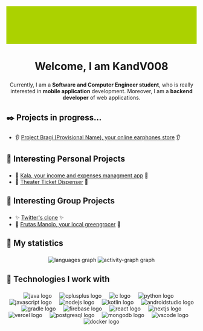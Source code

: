 <div align="center">
  <img height="100" src="/files/Banner.png"  />
</div>

###

<h1 align="center">Welcome, I am KandV008</h1>

###

<p align="center">Currently, I am a <strong>Software and Computer Engineer student</strong>, who is really interested in <strong>mobile application</strong> development. Moreover, I am a <strong>backend developer</strong> of web applications.</p>

###

## :black_nib: Projects in progress...

###

* :ear: [Project Bragi (Provisional Name), your online earphones store](https://github.com/KandV008/project-bragi) :ear:

###

## :crocodile: Interesting Personal Projects

###

* :money_with_wings: [Kala, your income and expenses managment app](https://github.com/KandV008/Kala) :money_with_wings:
* :ticket: [Theater Ticket Dispenser](https://github.com/KandV008/Theater-Ticket-Dispenser) :ticket:

###

## :raised_hands: Interesting Group Projects

###

* :sparkles: [Twitter's clone](https://github.com/antonioalanxs/Twitter-Clone) :sparkles:
* :tangerine: [Frutas Manolo, your local greengrocer](https://github.com/KandV008/Frutas-Manolo) :tangerine:

###

## :muscle: My  statistics

###

<div align="center">
  <img src="https://github-readme-stats.vercel.app/api/top-langs?username=KandV008&locale=en&hide_title=false&layout=compact&card_width=320&langs_count=6&theme=merko&hide_border=false&order=2" height="150" alt="languages graph"  />
  <img src="https://github-readme-activity-graph.vercel.app/graph?username=KandV008&radius=16&theme=merko&area=true&order=5&hide_border=false&hide_title=false" height="300" alt="activity-graph graph"  />
</div>

###

## :wrench: Technologies I work with

###

<div align="center">
  <img src="https://skillicons.dev/icons?i=java" height="35" alt="java logo"  />
  <img width="12" />
  <img src="https://skillicons.dev/icons?i=cpp" height="35" alt="cplusplus logo"  />
  <img width="12" />
  <img src="https://skillicons.dev/icons?i=c" height="35" alt="c logo"  />
  <img width="12" />
  <img src="https://skillicons.dev/icons?i=py" height="35" alt="python logo"  />
  <img width="12" />
  <img src="https://skillicons.dev/icons?i=js" height="35" alt="javascript logo"  />
  <img width="12" />
  <img src="https://skillicons.dev/icons?i=nodejs" height="35" alt="nodejs logo"  />
  <img width="12" />
  <img src="https://skillicons.dev/icons?i=kotlin" height="35" alt="kotlin logo"  />
  <img width="12" />
  <img src="https://skillicons.dev/icons?i=androidstudio" height="35" alt="androidstudio logo"  />
  <img width="12" />
  <img src="https://skillicons.dev/icons?i=gradle" height="35" alt="gradle logo"  />
  <img width="12" />
  <img src="https://skillicons.dev/icons?i=firebase" height="35" alt="firebase logo"  />
  <img width="12" />
  <img src="https://skillicons.dev/icons?i=react" height="35" alt="react logo"  />
  <img width="12" />
  <img src="https://skillicons.dev/icons?i=nextjs" height="35" alt="nextjs logo"  />
  <img width="12" />
  <img src="https://skillicons.dev/icons?i=vercel" height="35" alt="vercel logo"  />
  <img width="12" />
  <img src="https://skillicons.dev/icons?i=postgres" height="35" alt="postgresql logo"  />
  <img width="12" />
  <img src="https://skillicons.dev/icons?i=mongodb" height="35" alt="mongodb logo"  />
  <img width="12" />
  <img src="https://skillicons.dev/icons?i=vscode" height="35" alt="vscode logo"  />
  <img width="12" />
  <img src="https://skillicons.dev/icons?i=docker" height="35" alt="docker logo"  />
</div>


###

###
